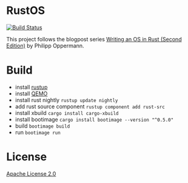 RustOS
======

[![Build Status](https://travis-ci.org/Larusso/rustOS.svg?branch=master)](https://travis-ci.org/Larusso/rustOS)

This project follows the blogpost series [Writing an OS in Rust (Second Edition)](https://os.phil-opp.com) by Philipp Oppermann.

Build
=====

* install [rustup](https://www.rustup.rs/)
* install [QEMO](https://www.qemu.org/download/)
* install rust nightly
  `rustup update nightly`
* add rust source component
  `rustup component add rust-src`
* install xbuild
  `cargo install cargo-xbuild`
* install bootimage
  `cargo install bootimage --version "^0.5.0"`
* build
  `bootimage build`
* run
  `bootimage run`

License
=======

[Apache License 2.0](LICENSE)
